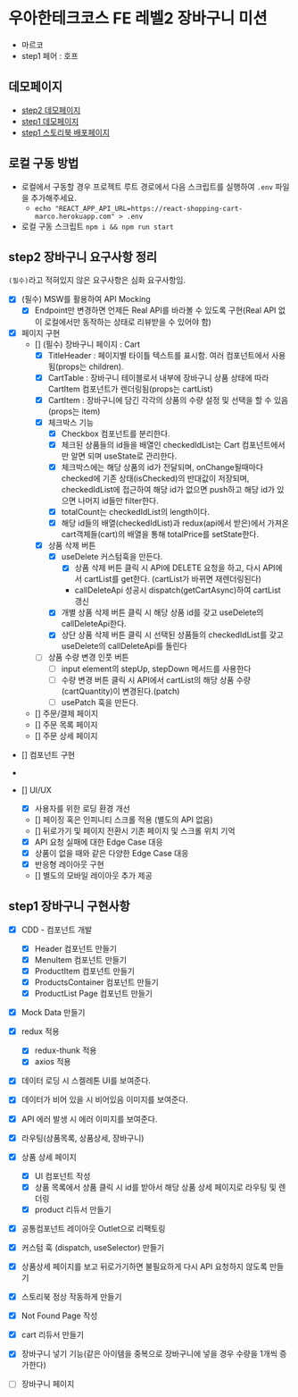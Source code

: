 # 우아한테크코스 FE 레벨2 장바구니 미션

- 마르코
- step1 페어 : 호프

## 데모페이지

- [step2 데모페이지](https://cute-dragon-0fd6d5.netlify.app/)
- [step1 데모페이지](https://nimble-figolla-852c84.netlify.app/)
- [step1 스토리북 배포페이지](https://627cd06ea27170004a54a0ed-txsykezezl.chromatic.com/)

## 로컬 구동 방법

- 로컬에서 구동할 경우 프로젝트 루트 경로에서 다음 스크립트를 실행하여 `.env` 파일을 추가해주세요.
  - `echo "REACT_APP_API_URL=https://react-shopping-cart-marco.herokuapp.com" > .env`
- 로컬 구동 스크립트 `npm i && npm run start`

## step2 장바구니 요구사항 정리

`(필수)`라고 적혀있지 않은 요구사항은 심화 요구사항임.

- [x] (필수) MSW를 활용하여 API Mocking
  - [x] Endpoint만 변경하면 언제든 Real API를 바라볼 수 있도록 구현(Real API 없이 로컬에서만 동작하는 상태로 리뷰받을 수 있어야 함)
- [x] 페이지 구현
  - [] (필수) 장바구니 페이지 : Cart
    - [x] TitleHeader : 페이지별 타이틀 텍스트를 표시함. 여러 컴포넌트에서 사용됨(props는 children).
    - [x] CartTable : 장바구니 테이블로서 내부에 장바구니 상품 상태에 따라 CartItem 컴포넌트가 렌더링됨(props는 cartList)
    - [x] CartItem : 장바구니에 담긴 각각의 상품의 수량 설정 및 선택을 할 수 있음(props는 item)
    - [x] 체크박스 기능
      - [x] Checkbox 컴포넌트를 분리한다.
      - [x] 체크된 상품들의 id들을 배열인 checkedIdList는 Cart 컴포넌트에서만 알면 되며 useState로 관리한다.
      - [x] 체크박스에는 해당 상품의 id가 전달되며, onChange될때마다 checked에 기존 상태(isChecked)의 반대값이 저장되며, checkedIdList에 접근하여 해당 id가 없으면 push하고 해당 id가 있으면 나머지 id들만 filter한다.
      - [x] totalCount는 checkedIdList의 length이다.
      - [x] 해당 id들의 배열(checkedIdList)과 redux(api에서 받은)에서 가져온 cart객체들(cart)의 배열을 통해 totalPrice를 setState한다.
    - [x] 상품 삭제 버튼
      - [x] useDelete 커스텀훅을 만든다.
        - [x] 상품 삭제 버튼 클릭 시 API에 DELETE 요청을 하고, 다시 API에서 cartList를 get한다. (cartList가 바뀌면 재렌더링된다)
        - callDeleteApi 성공시 dispatch(getCartAsync)하여 cartList 갱신
      - [x] 개별 상품 삭제 버튼 클릭 시 해당 상품 id를 갖고 useDelete의 callDeleteApi한다.
      - [x] 상단 상품 삭제 버튼 클릭 시 선택된 상품들의 checkedIdList를 갖고 useDelete의 callDeleteApi를 돌린다
    - [ ] 상품 수량 변경 인풋 버튼
      - [ ] input element의 stepUp, stepDown 메서드를 사용한다
      - [ ] 수량 변경 버튼 클릭 시 API에서 cartList의 해당 상품 수량(cartQuantity)이 변경된다.(patch)
      - [ ] usePatch 훅을 만든다.
  - [] 주문/결제 페이지
  - [] 주문 목록 페이지
  - [] 주문 상세 페이지
- [] 컴포넌트 구현

-
- [] UI/UX
  - [x] 사용자를 위한 로딩 환경 개선
  - [] 페이징 혹은 인피니티 스크롤 적용 (별도의 API 없음)
  - [] 뒤로가기 및 페이지 전환시 기존 페이지 및 스크롤 위치 기억
  - [x] API 요청 실패에 대한 Edge Case 대응
  - [x] 상품이 없을 때와 같은 다양한 Edge Case 대응
  - [x] 반응형 레이아웃 구현
  - [] 별도의 모바일 레이아웃 추가 제공

## step1 장바구니 구현사항

- [x] CDD - 컴포넌트 개발
  - [x] Header 컴포넌트 만들기
  - [x] MenuItem 컴포넌트 만들기
  - [x] ProductItem 컴포넌트 만들기
  - [x] ProductsContainer 컴포넌트 만들기
  - [x] ProductList Page 컴포넌트 만들기
- [x] Mock Data 만들기

- [x] redux 적용

  - [x] redux-thunk 적용
  - [x] axios 적용

- [x] 데이터 로딩 시 스켈레톤 UI를 보여준다.
- [x] 데이터가 비어 있을 시 비어있음 이미지를 보여준다.
- [x] API 에러 발생 시 에러 이미지를 보여준다.

- [x] 라우팅(상품목록, 상품상세, 장바구니)
- [x] 상품 상세 페이지

  - [x] UI 컴포넌트 작성
  - [x] 상품 목록에서 상품 클릭 시 id를 받아서 해당 상품 상세 페이지로 라우팅 및 렌더링
  - [x] product 리듀서 만들기

- [x] 공통컴포넌트 레이아웃 Outlet으로 리팩토링
- [x] 커스텀 훅 (dispatch, useSelector) 만들기
- [x] 상품상세 페이지를 보고 뒤로가기하면 불필요하게 다시 API 요청하지 않도록 만들기
- [x] 스토리북 정상 작동하게 만들기
- [x] Not Found Page 작성

- [x] cart 리듀서 만들기
- [x] 장바구니 넣기 기능(같은 아이템을 중복으로 장바구니에 넣을 경우 수량을 1개씩 증가한다)
- [ ] 장바구니 페이지
